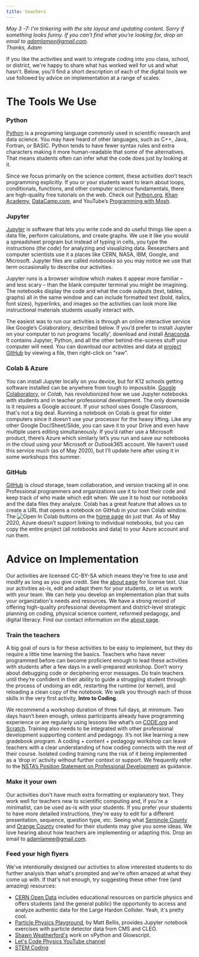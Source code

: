 ```yaml
---
title: teachers  
---
```


*May 3 -7: I'm tinkering with the site layout and updating content. Sorry if something looks funny. If you can't find what you're looking for, drop an email to adamlamee@gmail.com.*  
*Thanks, Adam*

If you like the activities and want to integrate coding into you class, school, or district, we're happy to share what has worked well for us and what hasn't. Below, you'll find a short description of each of the digital tools we use followed by advice on implementation at a range of scales.  

# The Tools We Use
### Python  
[Python](https://www.python.org/) is a programing language commonly used in scientific research and data science. You may have heard of other languages, such as C++, Java, Fortran, or BASIC. Python tends to have fewer syntax rules and extra characters making it more human-readable that some of the alternatives. That means students often can infer what the code does just by looking at it.  

Since we focus primarily on the science content, these activities don’t teach programming explicitly. If you or your students want to learn about loops, conditionals, functions, and other computer science fundamentals, there are high-quality free tutorials on the web. Check out [Python.org]( https://wiki.python.org/moin/BeginnersGuide/Programmers), [Khan Academy]( https://www.khanacademy.org/computing/computer-science), [DataCamp.com]( https://www.datacamp.com/courses/intro-to-python-for-data-science), and YouTube’s [Programming with Mosh]( https://www.youtube.com/watch?v=_uQrJ0TkZlc).  

### Jupyter  
[Jupyter]( https://jupyter.org/) is software that lets you write code and do useful things like open a data file, perform calculations, and create graphs. We use it like you would a spreadsheet program but instead of typing in cells, you type the instructions (*the code*) for analyzing and visualizing data. Researchers and computer scientists use it a places like CERN, NASA, IBM, Google, and Microsoft. Jupyter files are called *notebooks* so you may notice we use that term occasionally to describe our activities.  

Jupyter runs is a browser window which makes it appear more familiar – and less scary – than the blank computer terminal you might be imagining. The notebooks display the code and what the code outputs (text, tables, graphs) all in the same window and can include formatted text (bold, italics, font sizes), hyperlinks, and images so the activities can look more like instructional materials students usually interact with.  

The easiest was to run our activities is through an online interactive service like Google’s Colaboratory, described below. If you’d prefer to install Jupyter on your computer to run programs ‘locally’, download and install [Anaconda]( https://www.anaconda.com/products/individual). It contains Jupyter, Python, and all the other behind-the-scenes stuff your computer will need. You can download our activities and data at [project GitHub](https://github.com/adamlamee/CODINGinK12) by viewing a file, then right-click on "raw". 
  

### Colab & Azure  
You can install Jupyter locally on you device, but for K12 schools getting software installed can be anywhere from tough to impossible. [Google Colaboratory](https://colab.research.google.com/notebooks/basic_features_overview.ipynb), or *Colab*, has revolutionized how we use Jupyter notebooks with students and in teacher professional development. The only downside is it requires a Google account. If your school uses Google Classroom, that's not a big deal. Running a notebook on Colab is great for older computers since it doesn’t use your processor for the heavy lifting. Like any other Google Doc/Sheet/Slide, you can save it to your Drive and even have multiple users editing simultaneously. If you’d rather use a Microsoft product, there’s Azure which similarly let’s you run and save our notebooks in the cloud using your Microsoft or Outlook365 account. We haven’t used this service much (as of May 2020), but I’ll update here after using it in some workshops this summer.  

### GitHub  
[GitHub]( https://github.com/) is cloud storage, team collaboration, and version tracking all in one. Professional programmers and organizations use it to host their code and keep track of who made which edit when. We use it to host our notebooks and the data files they analyze. Colab has a great feature that allows us to create a URL that opens a notebook on GitHub in your own Colab window. The ![Open In Colab](https://colab.research.google.com/assets/colab-badge.svg) buttons on the [home page](./index.md) do just that. As of May 2020, Azure doesn’t support linking to individual notebooks, but you can copy the entire project (all notebooks and data) to your Azure account and run them.  

# Advice on Implementation  
Our activities are licensed CC-BY-SA which means they're free to use and modify as long as you give credit. See the [about page](./about.md) for license text. Use our activities as-is, edit and adapt them for your students, or let us work with your team. We can help you develop an implementation plan that suits your organization's needs and resources.   We have a strong record of offering high-quality professional development and district-level strategic planning on coding, physical science content, reformed pedagogy, and digital literacy. Find our contact information on the [about page](./about.md).  

### Train the teachers
A big goal of ours is for these activities to be easy to implement, but they do require a little time learning the basics. Teachers who have never programmed before can become proficient enough to lead these activities with students after a few days in a well-prepared workshop. Don’t worry about debugging code or deciphering error messages. Do train teachers until they’re confident in their ability to guide a struggling student through the process of undoing an edit, restarting the runtime (or kernel), and reloading a clean copy of the notebook. We walk you through each of those skills in the very first activity, **Intro to Coding**.  

We recommend a workshop duration of three full days, at minimum. Two days hasn’t been enough, unless participants already have programming experience or are regularly using lessons like what’s on [CODE.org]( https://code.org/) and [Scratch](https://scratch.mit.edu/). Training also needs to be integrated with other professional development supporting content and pedagogy. It’s not like learning a new gradebook program.  A coding + content + pedagogy workshop can leave teachers with a clear understanding of how coding connects with the rest of their course. Isolated coding training runs the risk of it being implemented as a ‘drop in’ activity without further context or support.  We frequently refer to the [NSTA’s Position Statement on Professional Development]( https://www.nsta.org/about/positions/) as guidance.  

### Make it your own  
Our activities don't have much extra formatting or explanatory text. They work well for teachers new to scientific computing and, if you're a minimalist, can be used as-is with your students. If you prefer your students to have more detailed instructions, they're easy to edit for a different presentation, sequence, question type, etc. Seeing what [Seminole County](https://github.com/SCPSscience) and [Orange County](https://github.com/ocps-codes) created for their students may give you some ideas. We love hearing about how teachers are implementing or adapting this. Drop an email to adamlamee@gmail.com.  

### Feed your high flyers  
We've intentionally designed our activities to allow interested students to do further analysis than what's prompted and we're often amazed at what they come up with. If that's not enough, try suggesting these other free (and amazing) resources:  
- [CERN Open Data](http://opendata.cern.ch/?ln=en) includes educational resources on particle physics and offers students (and the general public) the opportunity to access and analyze authentic data for the Large Hardon Collider. Yeah, it's pretty cool.  
- [Particle Physics Playground](http://particle-physics-playground.github.io/), by Matt Bellis, provides Jupyter notebook exercises with particle detector data from CMS and CLEO.  
- [Shawn Weatherford's](http://www.phys.ufl.edu/~sweatherford/) work on vPython and Glowscript.  
- [Let's Code Physics YouTube channel](https://www.youtube.com/channel/UCWBTKIyw-zX-2k63cB6qciQ)  
- [STEM Coding](https://u.osu.edu/stemcoding/)  
